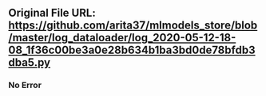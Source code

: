 ## Original File URL: https://github.com/arita37/mlmodels_store/blob/master/log_dataloader/log_2020-05-12-18-08_1f36c00be3a0e28b634b1ba3bd0de78bfdb3dba5.py<br />

### No Error